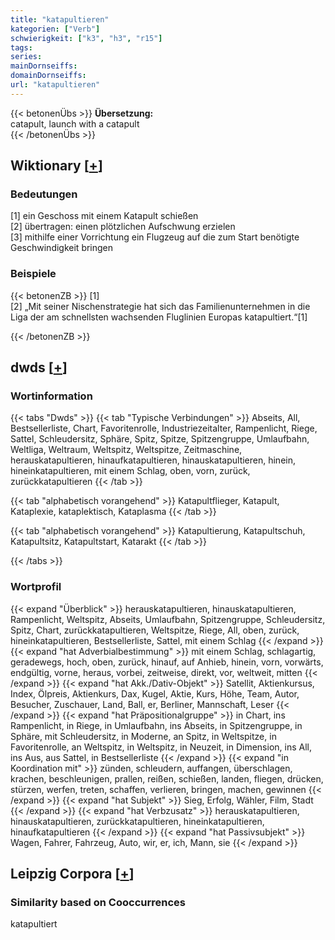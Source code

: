 ```yaml
---
title: "katapultieren"
kategorien: ["Verb"]
schwierigkeit: ["k3", "h3", "r15"]
tags:
series:
mainDornseiffs:
domainDornseiffs:
url: "katapultieren"
---
```


{{< betonenÜbs >}}
**Übersetzung:**  
catapult, launch with  a catapult  
{{< /betonenÜbs >}}

## Wiktionary [[+](https://de.wiktionary.org/wiki/katapultieren)]

### Bedeutungen
[1] ein Geschoss mit einem Katapult schießen  
[2] übertragen: einen plötzlichen Aufschwung erzielen  
[3] mithilfe einer Vorrichtung ein Flugzeug auf die zum Start benötigte Geschwindigkeit bringen  

### Beispiele
{{< betonenZB >}}
[1]  
[2] „Mit seiner Nischenstrategie hat sich das Familienunternehmen in die Liga der am schnellsten wachsenden Fluglinien Europas katapultiert.“[1]  

{{< /betonenZB >}}


## dwds [[+](https://www.dwds.de/wb/katapultieren)]

### Wortinformation
{{< tabs "Dwds" >}}
{{< tab "Typische Verbindungen" >}}
Abseits, All, Bestsellerliste, Chart, Favoritenrolle, Industriezeitalter, Rampenlicht, Riege, Sattel, Schleudersitz, Sphäre, Spitz, Spitze, Spitzengruppe, Umlaufbahn, Weltliga, Weltraum, Weltspitz, Weltspitze, Zeitmaschine, herauskatapultieren, hinaufkatapultieren, hinauskatapultieren, hinein, hineinkatapultieren, mit einem Schlag, oben, vorn, zurück, zurückkatapultieren
{{< /tab >}}

{{< tab "alphabetisch vorangehend" >}}
Katapultflieger, Katapult, Kataplexie, kataplektisch, Kataplasma
{{< /tab >}}

{{< tab "alphabetisch vorangehend" >}}
Katapultierung, Katapultschuh, Katapultsitz, Katapultstart, Katarakt
{{< /tab >}}

{{< /tabs >}}

### Wortprofil
{{< expand "Überblick" >}} herauskatapultieren, hinauskatapultieren, Rampenlicht, Weltspitz, Abseits, Umlaufbahn, Spitzengruppe, Schleudersitz, Spitz, Chart, zurückkatapultieren, Weltspitze, Riege, All, oben, zurück, hineinkatapultieren, Bestsellerliste, Sattel, mit einem Schlag {{< /expand >}}
{{< expand "hat Adverbialbestimmung" >}} mit einem Schlag, schlagartig, geradewegs, hoch, oben, zurück, hinauf, auf Anhieb, hinein, vorn, vorwärts, endgültig, vorne, heraus, vorbei, zeitweise, direkt, vor, weltweit, mitten {{< /expand >}}
{{< expand "hat Akk./Dativ-Objekt" >}} Satellit, Aktienkursus, Index, Ölpreis, Aktienkurs, Dax, Kugel, Aktie, Kurs, Höhe, Team, Autor, Besucher, Zuschauer, Land, Ball, er, Berliner, Mannschaft, Leser {{< /expand >}}
{{< expand "hat Präpositionalgruppe" >}} in Chart, ins Rampenlicht, in Riege, in Umlaufbahn, ins Abseits, in Spitzengruppe, in Sphäre, mit Schleudersitz, in Moderne, an Spitz, in Weltspitze, in Favoritenrolle, an Weltspitz, in Weltspitz, in Neuzeit, in Dimension, ins All, ins Aus, aus Sattel, in Bestsellerliste {{< /expand >}}
{{< expand "in Koordination mit" >}} zünden, schleudern, auffangen, überschlagen, krachen, beschleunigen, prallen, reißen, schießen, landen, fliegen, drücken, stürzen, werfen, treten, schaffen, verlieren, bringen, machen, gewinnen {{< /expand >}}
{{< expand "hat Subjekt" >}} Sieg, Erfolg, Wähler, Film, Stadt {{< /expand >}}
{{< expand "hat Verbzusatz" >}} herauskatapultieren, hinauskatapultieren, zurückkatapultieren, hineinkatapultieren, hinaufkatapultieren {{< /expand >}}
{{< expand "hat Passivsubjekt" >}} Wagen, Fahrer, Fahrzeug, Auto, wir, er, ich, Mann, sie {{< /expand >}}

## Leipzig Corpora [[+](https://corpora.uni-leipzig.de/en/res?word=katapultieren&corpusId=deu_newscrawl-public_2018)]


### Similarity based on Cooccurrences
katapultiert

